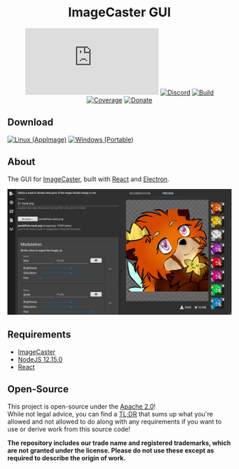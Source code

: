 <div align="center">

# ImageCaster GUI
[![Matrix]][matrix-community] [![Discord]][discord-guild] [![Build]][gitlab] [![Coverage]][gitlab] [![Donate]][elypia-donate]
</div>

## Download
[![Linux (AppImage)]][linux-appimage-download] [![Windows (Portable)]][windows-portable-download]

## About
The GUI for [ImageCaster], built with [React] and [Electron].  

![GUI Preview]

## Requirements
* [ImageCaster]
* [NodeJS 12.15.0]
* [React]

## Open-Source
This project is open-source under the [Apache 2.0]!  
While not legal advice, you can find a [TL;DR] that sums up what you're
allowed and not allowed to do along with any requirements if you want
to use or derive work from this source code!  

**The repository includes our trade name and registered trademarks, 
which are not granted under the license. Please do not use these 
except as required to describe the origin of work.** 

[matrix-community]: https://matrix.to/#/+elypia:matrix.org "Matrix Invite"
[discord-guild]: https://discord.com/invite/hprGMaM "Discord Invite"
[gitlab]: https://gitlab.com/Elypia/imagecaster-gui/commits/master "Repository on GitLab"
[elypia-donate]: https://elypia.org/donate "Donate to Elypia"
[linux-appimage-download]: https://gitlab.com/Elypia/imagecaster-gui/-/jobs/artifacts/master/raw/dist/imagecaster.AppImage?job=build-electron-linux "Download for Linux via AppImage"
[windows-portable-download]: https://gitlab.com/Elypia/imagecaster-gui/-/jobs/artifacts/master/raw/dist/imagecaster.exe?job=build-electron-windows "Download for Windows"
[ImageCaster]: https://gitlab.com/Elypia/imagecaster "ImageCaster on GitLab"
[React]: https://reactjs.org/ "React"
[Electron]: https://www.electronjs.org/ "Electron"
[NodeJS 12.15.0]: https://nodejs.org/en/ "NodeJS"
[Apache 2.0]: https://www.apache.org/licenses/LICENSE-2.0 "Apache 2.0 License"
[TL;DR]: https://tldrlegal.com/license/apache-license-2.0-(apache-2.0) "TL;DR of Apache 2.0"

[Matrix]: https://img.shields.io/matrix/elypia:matrix.org?logo=matrix "Matrix Shield"
[Discord]: https://discord.com/api/guilds/184657525990359041/widget.png "Discord Shield"
[Build]: https://gitlab.com/Elypia/imagecaster-gui/badges/master/pipeline.svg "GitLab Build Shield"
[Coverage]: https://gitlab.com/Elypia/imagecaster-gui/badges/master/coverage.svg "GitLab Coverage Shield"
[Donate]: https://img.shields.io/badge/elypia-donate-blueviolet "Donate Shield"
[Linux (AppImage)]: https://img.shields.io/badge/Linux-AppImage-yellow?logo=linux "AppImage Download for Linux"
[Windows (Portable)]: https://img.shields.io/badge/Windows-Portable-blue?logo=windows "Portable Download for Windows"
[GUI Preview]: assets/preview.png "Preview of ImageCaster GUI"
